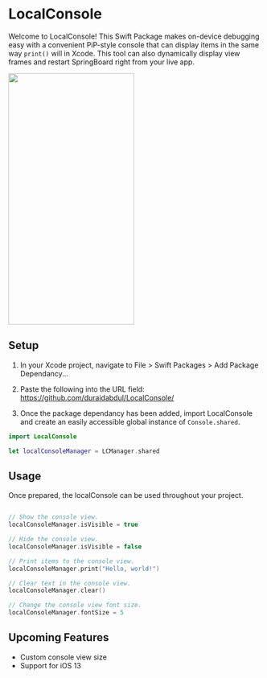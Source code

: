 # **LocalConsole**

Welcome to LocalConsole! This Swift Package makes on-device debugging easy with a convenient PiP-style console that can display items in the same way ```print()``` will in Xcode. This tool can also dynamically display view frames and restart SpringBoard right from your live app.

<img src="https://github.com/duraidabdul/LocalConsole/blob/main/Demo.gif?raw=true" width="250" height="500">

## **Setup**

1. In your Xcode project, navigate to File > Swift Packages > Add Package Dependancy...

2. Paste the following into the URL field: https://github.com/duraidabdul/LocalConsole/

3. Once the package dependancy has been added, import LocalConsole and create an easily accessible global instance of ```Console.shared```.
```swift
import LocalConsole

let localConsoleManager = LCManager.shared
```

## **Usage**
Once prepared, the localConsole can be used throughout your project.
```swift

// Show the console view.
localConsoleManager.isVisible = true

// Hide the console view.
localConsoleManager.isVisible = false
```

```swift
// Print items to the console view.
localConsoleManager.print("Hello, world!")

// Clear text in the console view.
localConsoleManager.clear()
```

```swift
// Change the console view font size.
localConsoleManager.fontSize = 5
```


## **Upcoming Features**
* Custom console view size
* Support for iOS 13
